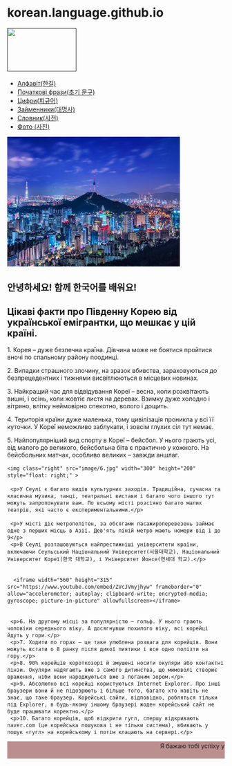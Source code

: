 # korean.language.github.io
<!DOCTYPE html>
<html lang="eng,ukr,kor" >

<head>
  <title>Korean language</title>
  <link rel="stylesheet" type="text/css" href="style.css">
</head>

<body>
 
  <nav class="top-menu">
         <a class="navbar-logo" href=""><img src="https://encrypted-tbn0.gstatic.com/images?q=tbn:ANd9GcSBmSqJhceIW0rHBtGa0SaGPziPn78aPtjhMQ&usqp=CAU" width="160" height="100" class="left1"></a>
         <ul class="menu-main">
           <li><a href="alphabet/alphabet.html">Алфавіт(한길)</a></li>
            <li><a href="start/start.html">Початкові фрази(초기 문구)</a></li>
            <li><a href="number/number.html">Цифри(피규어)</a></li>
            <li><a href="word/word.html">Займенники(대명사)</a></li>
            <li><a href="diction/diction.html">Словник(사전)</a></li>
            <li><a href="photo/photo.html">Фото (사진)</a></li>
         </ul>
      </nav>

  <div id="content">
    <img class="left" src="image/7.jpg" width="400" height="300">
       <h2>안녕하세요! 함께 한국어를 배워요!</h2>
        <div class="clear"></div>
  <div id="footer">
       <h2>Цікаві факти про Південну Корею від української емігрантки, що мешкає у цій країні.</h2>
     <p>1. Корея – дуже безпечна країна. Дівчина може не боятися пройтися вночі по спальному району поодинці.</p>
     <p>2. Випадки страшного злочину, на зразок вбивства, зараховуються до безпрецедентних і тижнями висвітлюються в місцевих новинах.</p>
     <p>3. Найкращий час для відвідування Кореї – весна, коли розквітають вишні, і осінь, коли жовтіє листя на деревах. Взимку дуже холодно і вітряно, влітку неймовірно спекотно, волого і дощить.</p>
     <p>4. Територія країни дуже маленька, тому цивілізація проникла у всі її куточки. У Кореї неможливо заблукати, і зовсім глухих сіл тут немає.</p>
     <p>5. Найпопулярніший вид спорту в Кореї – бейсбол. У нього грають усі, від малого до великого, бейсбольна біта є практично у кожного. На бейсбольних матчах, особливо великих – завжди аншлаг.</p>

    <img class="right" src="image/6.jpg" width="300" height="200" style="float: right;" >

     <p>У Сеулі є багато видів культурних заходів. Традиційна, сучасна та класична музика, танці, театральні вистави і багато чого іншого тут можуть запропонувати вам. По всьому місті розсіяно багато малих театрів, які часто є експериментальними.</p>
     
     <p>У місті діє метрополітен, за обсягами пасажироперевезень займає одне з перших місць в Азії. Дев'ять ліній метро мають номери від 1 до 9</p>
     <p>В Сеулі розташовуються найпрестижніші університети країни, включаючи Сеульський Національний Університет(서울대학교), Національний Університет Кореї(한국 대학교), і Університет Йонсе(연세대 학교).</p>

     
      <iframe width="560" height="315" src="https://www.youtube.com/embed/ZVcJVmyjhyw" frameborder="0" allow="accelerometer; autoplay; clipboard-write; encrypted-media; gyroscope; picture-in-picture" allowfullscreen></iframe>
      

     <p>6. На другому місці за популярністю – гольф. У нього грають чоловіки середнього віку. А досягнувши похилого віку, всі корейці йдуть у гори.</p>
     <p>7. Ходити по горах – це таке улюблена розвага для корейців. Вони можуть встати о 8 ранку після дикої пиятики і все одно полізти на гору.</p>
     <p>8. 90% корейців короткозорі й змушені носити окуляри або контактні лінзи. Окуляри надягають вже з самого дитинства, що мимоволі створює враження, ніби вони народжуються вже з поганим зором.</p>
     <p>9. Абсолютно всі корейці користуються Internet Explorer. Про інші браузери вони й не підозрюють і більше того, багато хто навіть не знає, що таке браузер. Корейські сайти, відповідно, робляться тільки під Explorer, в будь-якому іншому браузері жоден корейський сайт не буде працювати коректно.</p>
     <p>10. Багато корейців, щоб відкрити гугл, спершу відкривають naver.com (це корейська пошукова і не тільки система), вбивають у пошук «гугл» на корейському і потім клацають на сервері.</p>
  </div>

<marquee loop="infinite" height=40 bgcolor="#BC8F8F" scrollamount="6">
Я бажаю тобі успіху у вивченні корейської мови та культури!   한국어와 문화를 배우는 데 성공을 기원합니다! </marquee>

</body>
</html>
